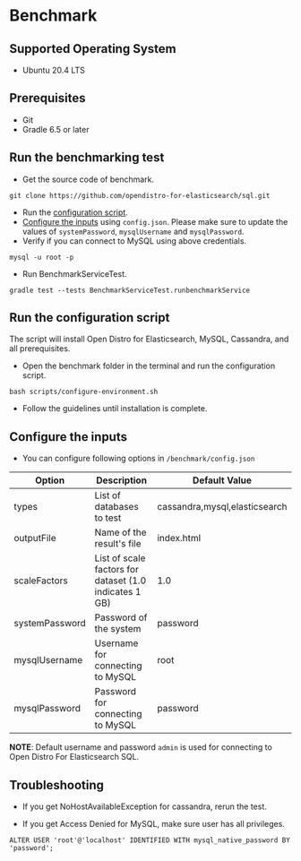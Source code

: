 # Benchmark

## Supported Operating System

* Ubuntu 20.4 LTS

## Prerequisites

* Git
* Gradle 6.5 or later

## Run the benchmarking test

* Get the source code of benchmark.
```
git clone https://github.com/opendistro-for-elasticsearch/sql.git
```
* Run the [configuration script](#running-the-configuration-script).
* [Configure the inputs](#configuring-the-inputs) using `config.json`. Please make sure to update the values of `systemPassword`, `mysqlUsername` and `mysqlPassword`.
* Verify if you can connect to MySQL using above credentials.
```
mysql -u root -p 
```
* Run BenchmarkServiceTest.
```
gradle test --tests BenchmarkServiceTest.runbenchmarkService
```

## Run the configuration script

The script will install Open Distro for Elasticsearch, MySQL, Cassandra, and all prerequisites.

* Open the benchmark folder in the terminal and run the configuration script.

```
bash scripts/configure-environment.sh
```

* Follow the guidelines until installation is complete. 

## Configure the inputs

* You can configure following options in `/benchmark/config.json`

| Option | Description | Default Value |
| --- | --- | --- |
| types | List of databases to test | cassandra,mysql,elasticsearch|
| outputFile | Name of the result's file | index.html |
| scaleFactors | List of scale factors for dataset (1.0 indicates 1 GB) | 1.0 |
| systemPassword | Password of the system | password |
| mysqlUsername | Username for connecting to MySQL | root|
| mysqlPassword | Password for connecting to MySQL | password |

**NOTE**: Default username and password `admin` is used for connecting to Open Distro For Elasticsearch SQL.

## Troubleshooting

* If you get NoHostAvailableException for cassandra, rerun the test.

* If you get Access Denied for MySQL, make sure user has all privileges.

`ALTER USER 'root'@'localhost' IDENTIFIED WITH mysql_native_password BY 'password';`